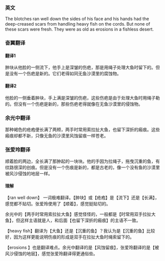 
### 英文

The blotches ran well down the sides of his face and his hands had the deep-creased scars from handling heavy fish on the cords. But none of these scars were fresh. They were as old as erosions in a fishless desert.


### 奋翼翻译

#### 翻译1
肿块从他脸的一侧流下，他手上是深皱的伤疤，那是用绳子处理大鱼时留下的。但是没有一个伤疤是新的。它们老得如同无鱼沙漠里的腐蚀物。

#### 翻译2
他脸的一侧垂着肿块，手上满是深皱的伤疤，这些伤疤是由于处理大鱼时用绳子勒的。但没有一个伤疤是新的，那些伤疤老得就像在无鱼沙漠里的侵蚀物。

### 余光中翻译
那种褐色的疮疱便长满了两颊，两手时常用索拉扯大鱼，也留下深折的瘢痕。这些瘢痕却都不新，只像无鱼的沙漠里风蚀留痕一样苍老。

### 张爱玲翻译
顺着脸的两边，全长满了那肿起的一块块。他的手因为拉绳子，拖曳沉重的鱼，有纹路很深的创痕。但是没有一个伤痕是新的，都是古老的，像一个没有鱼的沙漠里被风沙侵蚀的地层一样。



#### 理解
【ran well down】 一词极难翻译。【肿块】或【疮疱】是【流下】还是【长满】，感觉都不贴切。张爱玲使用了【顺着】，感觉挺贴切的。

余光中的【两手时常用索拉扯大鱼】感觉怪怪的，一般都是【时常用双手拉扯大鱼】，但这样主语就是人，和后面【也留下深折的瘢痕】的主语不一致。

【heavy fish】翻译为【大鱼】还是【沉重的鱼】？我认为是【沉重的鱼】比较好，因为这样更能说明伤痕的形成是双手在拉扯大鱼时绳索留下的。

【erosions 】也是翻译难点。余光中翻译的是【风蚀留痕】，张爱玲翻译的是【被风沙侵蚀的地层】，感觉张爱玲翻译得更通俗些。




<!--stackedit_data:
eyJoaXN0b3J5IjpbODA3NDYxODI0LDk4ODY3NDgzNF19
-->